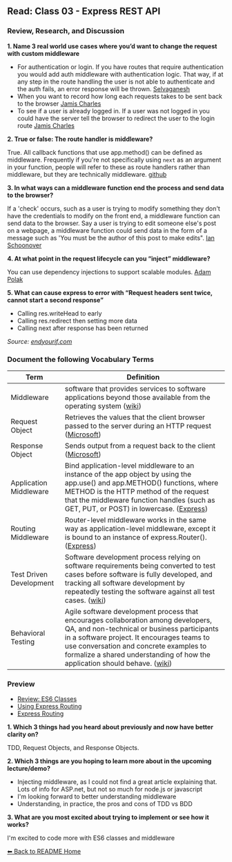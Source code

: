 ## Read: Class 03 -  Express REST API

### Review, Research, and Discussion

**1. Name 3 real world use cases where you’d want to change the request with custom middleware**

- For authentication or login. If you have routes that require authentication you would add auth middleware with authentication logic. That way, if at any step in the route handling the user is not able to authenticate and the auth fails, an error response will be thrown. [Selvaganesh](https://medium.com/@selvaganesh93/how-node-js-middleware-works-d8e02a936113)
- When you want to record how long each requests takes to be sent back to the browser [Jamis Charles](https://medium.com/@jamischarles/what-is-middleware-a-simple-explanation-bb22d6b41d01)
- To see if a user is already logged in. If a user was not logged in you could have the server tell the browser to redirect the user to the login route [Jamis Charles](https://medium.com/@jamischarles/what-is-middleware-a-simple-explanation-bb22d6b41d01)

**2. True or false: The route handler is middleware?**

True. All callback functions that use app.method() can be defined as middleware. Frequently if you're not specifically using `next` as an argument in your function, people will refer to these as route handlers rather than middleware, but they are technically middleware. [github](https://github.com/expressjs/express/issues/4089)

**3. In what ways can a middleware function end the process and send data to the browser?**

If a 'check' occurs, such as a user is trying to modify something they don't have the credentials to modify on the front end, a middleware function can send data to the browser. Say a user is trying to edit someone else's post on a webpage, a middleware function could send data in the form of a message such as 'You must be the author of this post to make edits". [Ian Schoonover](https://www.youtube.com/watch?v=zPYmM9K8-g8)

**4. At what point in the request lifecycle can you “inject” middleware?**

You can use dependency injections to support scalable modules.
[Adam Polak](https://tsh.io/blog/dependency-injection-in-node-js/)

**5. What can cause express to error with “Request headers sent twice, cannot start a second response”**

- Calling res.writeHead to early
- Calling res.redirect then setting more data
- Calling next after response has been returned

*Source: [endyourif.com](https://www.endyourif.com/cant-set-headers-after-they-are-sent/)*


### Document the following Vocabulary Terms

**Term** | **Definition**
-----|-----
Middleware | software that provides services to software applications beyond those available from the operating system ([wiki](https://en.wikipedia.org/wiki/Middleware))
Request Object | Retrieves the values that the client browser passed to the server during an HTTP request ([Microsoft](https://docs.microsoft.com/en-us/previous-versions/iis/6.0-sdk/ms524948(v=vs.90)))
Response Object | Sends output from a request back to the client ([Microsoft](https://docs.microsoft.com/en-us/previous-versions/iis/6.0-sdk/ms525405(v=vs.90)))
Application Middleware | Bind application-level middleware to an instance of the app object by using the app.use() and app.METHOD() functions, where METHOD is the HTTP method of the request that the middleware function handles (such as GET, PUT, or POST) in lowercase. ([Express](https://expressjs.com/en/guide/using-middleware.html#middleware.router))
Routing Middleware | Router-level middleware works in the same way as application-level middleware, except it is bound to an instance of express.Router(). ([Express](https://expressjs.com/en/guide/using-middleware.html#middleware.router))
Test Driven Development | Software development process relying on software requirements being converted to test cases before software is fully developed, and tracking all software development by repeatedly testing the software against all test cases. ([wiki](https://en.wikipedia.org/wiki/Test-driven_development))
Behavioral Testing | Agile software development process that encourages collaboration among developers, QA, and non-technical or business participants in a software project. It encourages teams to use conversation and concrete examples to formalize a shared understanding of how the application should behave. ([wiki](https://en.wikipedia.org/wiki/Behavior-driven_development))

### Preview

- [Review: ES6 Classes](https://developer.mozilla.org/en-US/docs/Web/JavaScript/Reference/Classes)
- [Using Express Routing](https://expressjs.com/en/guide/routing.html)
- [Express Routing](https://scotch.io/tutorials/learn-to-use-the-new-router-in-expressjs-4)

**1. Which 3 things had you heard about previously and now have better clarity on?**

TDD, Request Objects, and Response Objects. 

**2. Which 3 things are you hoping to learn more about in the upcoming lecture/demo?**

- Injecting middleware, as I could not find a great article explaining that. Lots of info for ASP.net, but not so much for node.js or javascript
- I'm looking forward to better understanding middleware
- Understanding, in practice, the pros and cons of TDD vs BDD

**3. What are you most excited about trying to implement or see how it works?**

I'm excited to code more with ES6 classes and middleware


[⬅ Back to README Home](README.md)
